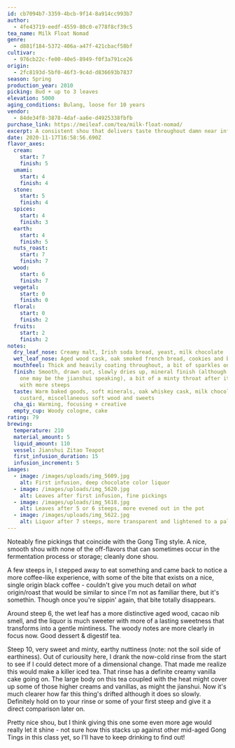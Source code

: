 ```yaml
---
id: cb7094b7-3359-4bcb-9f14-8a914cc993b7
author:
  - 4fe43719-eedf-4559-80c0-e778f8cf39c5
tea_name: Milk Float Nomad
genre:
  - d881f184-5372-406a-a47f-421cbacf58bf
cultivar:
  - 976cb22c-fe00-40e5-8949-f0f3a791ce26
origin:
  - 2fc8193d-5bf0-46f3-9c4d-d836693b7837
season: Spring
production_year: 2010
picking: Bud + up to 3 leaves
elevation: 5000
aging_conditions: Bulang, loose for 10 years
vendor:
  - 84de34f8-3878-4daf-aa6e-d4925338fbfb
purchase_link: https://meileaf.com/tea/milk-float-nomad/
excerpt: A consistent shou that delivers taste throughout damn near infinite steeps
date: 2020-11-17T16:58:56.690Z
flavor_axes:
  cream:
    start: 7
    finish: 5
  umami:
    start: 4
    finish: 4
  stone:
    start: 5
    finish: 4
  spices:
    start: 4
    finish: 3
  earth:
    start: 4
    finish: 5
  nuts_roast:
    start: 7
    finish: 7
  wood:
    start: 6
    finish: 7
  vegetal:
    start: 0
    finish: 0
  floral:
    start: 0
    finish: 2
  fruits:
    start: 2
    finish: 2
notes:
  dry_leaf_nose: Creamy malt, Irish soda bread, yeast, milk chocolate
  wet_leaf_nose: Aged wood cask, oak smoked french bread, cookies and biscuits, dried cherries
  mouthfeel: Thick and heavily coating throughout, a bit of sparkles on the tongue
  finish: Smooth, drawn out, slowly dries up, mineral finish (although that last
    one may be the jianshui speaking), a bit of a minty throat after it opens up
    with more steeps
  taste: Warm baked goods, soft minerals, oak whiskey cask, milk chocolate,
    custard, miscellaneous soft wood and sweets
  cha_qi: Warming, focusing + creative
  empty_cup: Woody cologne, cake
rating: 79
brewing:
  temperature: 210
  material_amount: 5
  liquid_amount: 110
  vessel: Jianshui Zitao Teapot
  first_infusion_duration: 15
  infusion_increment: 5
images:
  - image: /images/uploads/img_5609.jpg
    alt: First infusion, deep chocolate color liquor
  - image: /images/uploads/img_5620.jpg
    alt: Leaves after first infusion, fine pickings
  - image: /images/uploads/img_5618.jpg
    alt: Leaves after 5 or 6 steeps, more evened out in the pot
  - image: /images/uploads/img_5622.jpg
    alt: Liquor after 7 steeps, more transparent and lightened to a pale amber
---
```

Noteably fine pickings that coincide with the Gong Ting style. A nice, smooth shou with none of the off-flavors that can sometimes occur in the fermentation process or storage; cleanly done shou.

A few steeps in, I stepped away to eat something and came back to notice a more coffee-like experience, with some of the bite that exists on a nice, single origin black coffee - couldn't give you much detail on *what* origin/roast that would be similar to since I'm not as familiar there, but it's somethin. Though once you're sippin' again, that bite totally disappears.

Around steep 6, the wet leaf has a more distinctive aged wood, cacao nib smell, and the liquor is much sweeter with more of a lasting sweetness that transforms into a gentle mintiness. The woody notes are more clearly in focus now. Good dessert & digestif tea.

Steep 10, very sweet and minty, earthy nuttiness (note: not the soil side of earthiness). Out of curiousity here, I drank the now-cold rinse from the start to see if I could detect more of a dimensional change. That made me realize this would make a killer iced tea. That rinse has a definite creamy vanilla cake going on. The large body on this tea coupled with the heat might cover up some of those higher creams and vanillas, as might the jianshui. Now it's much clearer how far this thing's drifted although it does so slowly. Definitely hold on to your rinse or some of your first steep and give it a direct comparison later on.

Pretty nice shou, but I think giving this one some even more age would really let it shine - not sure how this stacks up against other mid-aged Gong Tings in this class yet, so I'll have to keep drinking to find out!